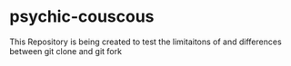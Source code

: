 # psychic-couscous
This Repository is being created to test the limitaitons of and differences between git clone and git fork
